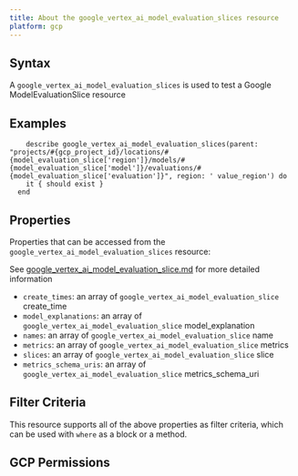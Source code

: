 ```yaml
---
title: About the google_vertex_ai_model_evaluation_slices resource
platform: gcp
---
```


## Syntax
A `google_vertex_ai_model_evaluation_slices` is used to test a Google ModelEvaluationSlice resource

## Examples
```
    describe google_vertex_ai_model_evaluation_slices(parent: "projects/#{gcp_project_id}/locations/#{model_evaluation_slice['region']}/models/#{model_evaluation_slice['model']}/evaluations/#{model_evaluation_slice['evaluation']}", region: ' value_region') do
    it { should exist }
  end
```

## Properties
Properties that can be accessed from the `google_vertex_ai_model_evaluation_slices` resource:

See [google_vertex_ai_model_evaluation_slice.md](google_vertex_ai_model_evaluation_slice.md) for more detailed information
  * `create_times`: an array of `google_vertex_ai_model_evaluation_slice` create_time
  * `model_explanations`: an array of `google_vertex_ai_model_evaluation_slice` model_explanation
  * `names`: an array of `google_vertex_ai_model_evaluation_slice` name
  * `metrics`: an array of `google_vertex_ai_model_evaluation_slice` metrics
  * `slices`: an array of `google_vertex_ai_model_evaluation_slice` slice
  * `metrics_schema_uris`: an array of `google_vertex_ai_model_evaluation_slice` metrics_schema_uri

## Filter Criteria
This resource supports all of the above properties as filter criteria, which can be used
with `where` as a block or a method.

## GCP Permissions
